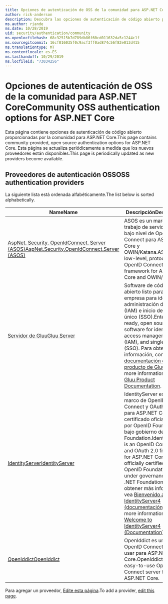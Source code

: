 ```yaml
---
title: Opciones de autenticación de OSS de la comunidad para ASP.NET Core
author: rick-anderson
description: Descubra las opciones de autenticación de código abierto para ASP.NET Core.
ms.author: riande
ms.date: 10/28/2019
uid: security/authentication/community
ms.openlocfilehash: 68c32515b7d789db86f60cd011632da5c1244c1f
ms.sourcegitcommit: 16cf016035f0c9acf3ff0ad874c56f82e013d415
ms.translationtype: MT
ms.contentlocale: es-ES
ms.lasthandoff: 10/29/2019
ms.locfileid: "73034256"
---
```

# <a name="community-oss-authentication-options-for-aspnet-core"></a><span data-ttu-id="26a23-103">Opciones de autenticación de OSS de la comunidad para ASP.NET Core</span><span class="sxs-lookup"><span data-stu-id="26a23-103">Community OSS authentication options for ASP.NET Core</span></span>

<span data-ttu-id="26a23-104">Esta página contiene opciones de autenticación de código abierto proporcionadas por la comunidad para ASP.NET Core.</span><span class="sxs-lookup"><span data-stu-id="26a23-104">This page contains community-provided, open source authentication options for ASP.NET Core.</span></span> <span data-ttu-id="26a23-105">Esta página se actualiza periódicamente a medida que los nuevos proveedores están disponibles.</span><span class="sxs-lookup"><span data-stu-id="26a23-105">This page is periodically updated as new providers become available.</span></span>

## <a name="oss-authentication-providers"></a><span data-ttu-id="26a23-106">Proveedores de autenticación OSS</span><span class="sxs-lookup"><span data-stu-id="26a23-106">OSS authentication providers</span></span>

<span data-ttu-id="26a23-107">La siguiente lista está ordenada alfabéticamente.</span><span class="sxs-lookup"><span data-stu-id="26a23-107">The list below is sorted alphabetically.</span></span>

| <span data-ttu-id="26a23-108">Name</span><span class="sxs-lookup"><span data-stu-id="26a23-108">Name</span></span> | <span data-ttu-id="26a23-109">Descripción</span><span class="sxs-lookup"><span data-stu-id="26a23-109">Description</span></span> |
| ---- | ----------- |
| [<span data-ttu-id="26a23-110">AspNet. Security. OpenIdConnect. Server (ASOS)</span><span class="sxs-lookup"><span data-stu-id="26a23-110">AspNet.Security.OpenIdConnect.Server (ASOS)</span></span>](https://github.com/aspnet-contrib/AspNet.Security.OpenIdConnect.Server) | <span data-ttu-id="26a23-111">ASOS es un marco de trabajo de servidor de bajo nivel de OpenID Connect para ASP.NET Core y OWIN/Katana.</span><span class="sxs-lookup"><span data-stu-id="26a23-111">ASOS is a low-level, protocol-first OpenID Connect server framework for ASP.NET Core and OWIN/Katana.</span></span> |
| [<span data-ttu-id="26a23-112">Servidor de Gluu</span><span class="sxs-lookup"><span data-stu-id="26a23-112">Gluu Server</span></span>](https://gluu.org/) | <span data-ttu-id="26a23-113">Software de código abierto listo para la empresa para identidad, administración de acceso (IAM) e inicio de sesión único (SSO).</span><span class="sxs-lookup"><span data-stu-id="26a23-113">Enterprise ready, open source software for identity, access management (IAM), and single sign-on (SSO).</span></span> <span data-ttu-id="26a23-114">Para obtener más información, consulte la [documentación del producto de Gluu](https://gluu.org/docs/).</span><span class="sxs-lookup"><span data-stu-id="26a23-114">For more information, see the [Gluu Product Documentation](https://gluu.org/docs/).</span></span> |
| [<span data-ttu-id="26a23-115">IdentityServer</span><span class="sxs-lookup"><span data-stu-id="26a23-115">IdentityServer</span></span>](https://identityserver.io/) | <span data-ttu-id="26a23-116">IdentityServer es un marco de OpenID Connect y OAuth 2,0 para ASP.NET Core, certificado oficialmente por OpenID Foundation y bajo gobierno de .NET Foundation.</span><span class="sxs-lookup"><span data-stu-id="26a23-116">IdentityServer is an OpenID Connect and OAuth 2.0 framework for ASP.NET Core, officially certified by the OpenID Foundation and under governance of the .NET Foundation.</span></span> <span data-ttu-id="26a23-117">Para obtener más información, vea [Bienvenido a IdentityServer4 (documentación)](https://identityserver4.readthedocs.io/en/latest/).</span><span class="sxs-lookup"><span data-stu-id="26a23-117">For more information, see [Welcome to IdentityServer4 (Documentation)](https://identityserver4.readthedocs.io/en/latest/).</span></span> |
| [<span data-ttu-id="26a23-118">OpenIddict</span><span class="sxs-lookup"><span data-stu-id="26a23-118">OpenIddict</span></span>](https://github.com/openiddict/openiddict-core) | <span data-ttu-id="26a23-119">OpenIddict es un servidor OpenID Connect fácil de usar para ASP.NET Core.</span><span class="sxs-lookup"><span data-stu-id="26a23-119">OpenIddict is an easy-to-use OpenID Connect server for ASP.NET Core.</span></span> |

<span data-ttu-id="26a23-120">Para agregar un proveedor, [Edite esta página](https://github.com/login?return_to=https%3A%2F%2Fgithub.com%2Faspnet%2FDocs%2Fedit%2Fmaster%2Faspnetcore%2Fsecurity%2Fauthentication%2Fcommunity.md).</span><span class="sxs-lookup"><span data-stu-id="26a23-120">To add a provider, [edit this page](https://github.com/login?return_to=https%3A%2F%2Fgithub.com%2Faspnet%2FDocs%2Fedit%2Fmaster%2Faspnetcore%2Fsecurity%2Fauthentication%2Fcommunity.md).</span></span>
